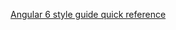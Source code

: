 [Angular 6 style guide quick reference](https://github.com/Rugved/angular6-StyleGuide-referencelist/wiki/Angular-6-Style-guide-quick-reference)
